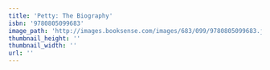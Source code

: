 ```yaml
---
title: 'Petty: The Biography'
isbn: '9780805099683'
image_path: 'http://images.booksense.com/images/683/099/9780805099683.jpg'
thumbnail_height: ''
thumbnail_width: ''
url: ''
---
```


